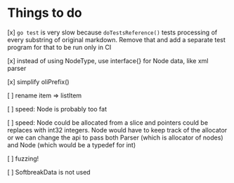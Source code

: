 # Things to do

[x] `go test` is very slow because `doTestsReference()` tests processing of every substring of original markdown. Remove that and add a separate test program for that to be run only in CI

[x] instead of using NodeType, use interface{} for Node data, like xml parser

[x] simplify oliPrefix()

[ ] rename item => listItem

[ ] speed: Node is probably too fat

[ ] speed: Node could be allocated from a slice and pointers could be replaces with int32 integers. Node would have to keep track of the allocator or we can change the api to pass both Parser (which is allocator of nodes) and Node (which would be a typedef for int)

[ ] fuzzing!

[ ] SoftbreakData is not used
